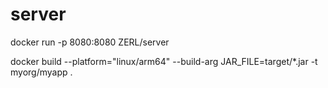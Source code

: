 # server

docker run -p 8080:8080 ZERL/server

docker build --platform="linux/arm64" --build-arg JAR_FILE=target/*.jar -t myorg/myapp .